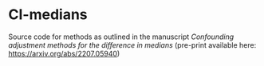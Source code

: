 # CI-medians
Source code for methods as outlined in the manuscript _Confounding adjustment methods for the difference in medians_ (pre-print available here: https://arxiv.org/abs/2207.05940)

